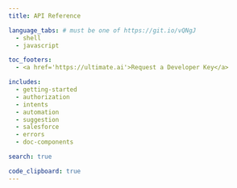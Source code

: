 ```yaml
---
title: API Reference

language_tabs: # must be one of https://git.io/vQNgJ
  - shell
  - javascript

toc_footers:
  - <a href='https://ultimate.ai'>Request a Developer Key</a>

includes:
  - getting-started
  - authorization
  - intents
  - automation
  - suggestion
  - salesforce
  - errors
  - doc-components

search: true

code_clipboard: true
---
```

